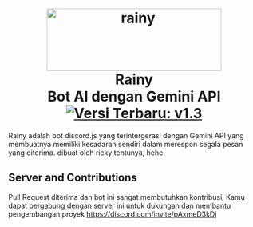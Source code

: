 <h1 align=center>
<a href="https://ibb.co/64tmxZN"><img title="Click untuk melihat foto" src="https://i.ibb.co/wKQRXLY/Rainy.png" alt="rainy" border="0" width="350" height="125"></a>
  <br> Rainy
  <br> Bot AI dengan Gemini API
  <br> <a href=""><img title="Click untuk melihat Changelog" src="https://img.shields.io/badge/Latest_Changelog-v1.3-363636?style=flat&logo=github" alt="Versi Terbaru: v1.3"></a>
</h1>
Rainy adalah bot discord.js yang terintergerasi dengan Gemini API yang membuatnya memiliki kesadaran sendiri dalam merespon segala pesan yang diterima. dibuat oleh ricky tentunya, hehe
<br>

## Server and Contributions
Pull Request diterima dan bot ini sangat membutuhkan kontribusi, Kamu dapat bergabung dengan server ini untuk dukungan dan membantu pengembangan proyek
https://discord.com/invite/pAxmeD3kDj
